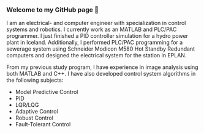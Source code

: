 ### Welcome to my GitHub page 👋

I am an electrical- and computer engineer with specialization in control systems and robotics. 
I currently work as an MATLAB and PLC/PAC programmer. 
I just finished a PID controller simulation for a hydro power plant in Iceland.
Additionally, I performed PLC/PAC programming for a sewerage system using Schneider Modicon M580 Hot Standby Redundant computers and designed the electrical system for the station in EPLAN. 

From my previous study program, I have experience in image analysis using both MATLAB and C++. 
I have also developed control system algorithms in the following subjects:
* Model Predictive Control
* PID
* LQR/LQG
* Adaptive Control
* Robust Control
* Fault-Tolerant Control


<!--
**gretarmark/gretarmark** is a ✨ _special_ ✨ repository because its `README.md` (this file) appears on your GitHub profile.

Here are some ideas to get you started:

- 🔭 I’m currently working on ...
- 🌱 I’m currently learning ...
- 👯 I’m looking to collaborate on ...
- 🤔 I’m looking for help with ...
- 💬 Ask me about ...
- 📫 How to reach me: ...
- 😄 Pronouns: ...
- ⚡ Fun fact: ...
-->


